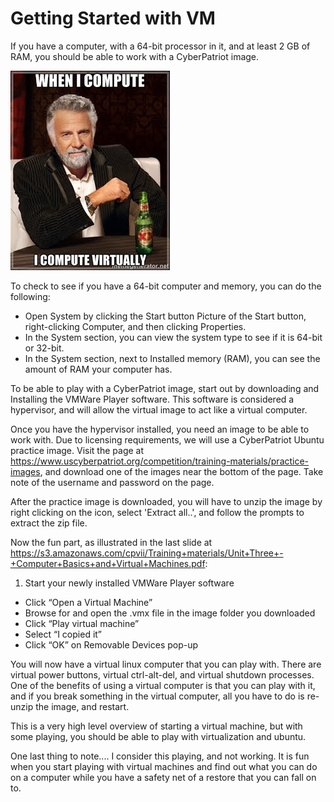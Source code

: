 # Getting Started with VM

If you have a computer, with a 64-bit processor in it, and at least 2 GB of RAM, you should be able to work with a CyberPatriot image.

![I compute virtually!](./img/compute_virtually.jpg)

To check to see if you have a 64-bit computer and memory, you can do the following:

* Open System by clicking the Start button Picture of the Start button, right-clicking Computer, and then clicking Properties.
* In the System section, you can view the system type to see if it is 64-bit or 32-bit.
* In the System section, next to Installed memory (RAM), you can see the amount of RAM your computer has.

To be able to play with a CyberPatriot image, start out by downloading and Installing the VMWare Player software.  This software is considered a hypervisor, and will allow the virtual image to act like a virtual computer.

Once you have the hypervisor installed, you need an image to be able to work with.  Due to licensing requirements, we will use a CyberPatriot Ubuntu practice image.  Visit the page at https://www.uscyberpatriot.org/competition/training-materials/practice-images, and download one of the images near the bottom of the page.  Take note of the username and password on the page.

After the practice image is downloaded, you will have to unzip the image by right clicking on the icon, select 'Extract all..', and follow the prompts to extract the zip file.

Now the fun part, as illustrated in the last slide at https://s3.amazonaws.com/cpvii/Training+materials/Unit+Three+-+Computer+Basics+and+Virtual+Machines.pdf:

1. Start your newly installed VMWare Player software
- Click “Open a Virtual Machine”
- Browse for and open the .vmx file in the image folder you downloaded
- Click “Play virtual machine”
- Select “I copied it”
- Click “OK” on Removable Devices pop-up

You will now have a virtual linux computer that you can play with.  There are virtual power buttons, virtual ctrl-alt-del, and virtual shutdown processes.  One of the benefits of using a virtual computer is that you can play with it, and if you break something in the virtual computer, all you have to do is re-unzip the image, and restart.

This is a very high level overview of starting a virtual machine, but with some playing, you should be able to play with virtualization and ubuntu.

One last thing to note.... I consider this playing, and not working.  It is fun when you start playing with virtual machines and find out what you can do on a computer while you have a safety net of a restore that you can fall on to.

